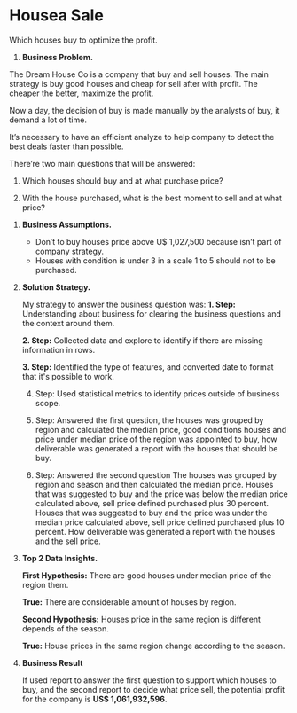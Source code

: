 # Housea Sale

Which houses buy to optimize the profit.

1. **Business Problem.**

The Dream House Co is a company that buy and sell houses. The main strategy is buy good houses and cheap for sell after with profit. The cheaper the better, maximize the profit.

Now a day, the decision of buy is made manually by the analysts of buy, it demand a lot of time.

It’s necessary to have an efficient analyze to help company to detect the best deals faster than possible.

There’re two main questions that will be answered:

1) Which houses should buy and at what purchase price?

2) With the house purchased, what is the best moment to sell and at what price?

1. **Business Assumptions.**
    - Don’t to buy houses price above U$ 1,027,500 because isn’t part of company strategy.
    - Houses with condition is under 3 in a scale 1 to 5 should not to be purchased.
    
2. **Solution Strategy.**
    
    My strategy to answer the business question was:
    **1. Step:** Understanding about business for clearing the business questions and the context around them.
    
    **2. Step:** Collected data and explore to identify if there are missing information in rows.
    
    **3. Step:** Identified the type of features, and converted date to format that it's possible to work.
    
    4. Step: Used statistical metrics to identify prices outside of business scope.
    
    5. Step: Answered the first question, the houses was grouped by region and calculated the median price, good conditions houses and price under median price of the region was appointed to buy, how deliverable was generated a report with the houses that should be buy.
    
    6. Step: Answered the second question
    The houses was grouped by region and season and then calculated the median price.
    Houses that was suggested to buy and the price was below the median price calculated above, sell price defined purchased plus 30 percent.
    Houses that was suggested to buy and the price was under the median price calculated above, sell price defined purchased plus 10 percent.
    How deliverable was generated a report with the houses and the sell price.
    
3. **Top 2 Data Insights.**
    
    **First Hypothesis:** There are good houses under median price of the region them.
    
    **True:** There are considerable amount of houses by region.
    
    **Second Hypothesis:** Houses price in the same region is different depends of the season.
    
    **True:** House prices in the same region change according to the season.
    
4. **Business Result**
    
    If used report to answer the first question to support which houses to buy, and the second report to decide what price sell, the potential profit for the company is **US$ 1,061,932,596**.
